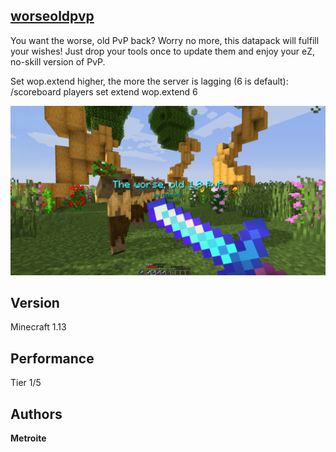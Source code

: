 ## [worseoldpvp](https://minhaskamal.github.io/DownGit/#/home?url=https://github.com/Metroite/datapacks/tree/master/worseoldpvp&rootDirectory=false)

You want the worse, old PvP back? Worry no more, this datapack will fulfill your wishes! Just drop your tools once to update them and enjoy your eZ, no-skill version of PvP.

Set wop.extend higher, the more the server is lagging (6 is default): /scoreboard players set extend wop.extend 6

![worseoldpvp](worseoldpvp.png?raw=true "The worse, old PvP")

## Version

Minecraft 1.13

## Performance

Tier 1/5

## Authors

**Metroite**
